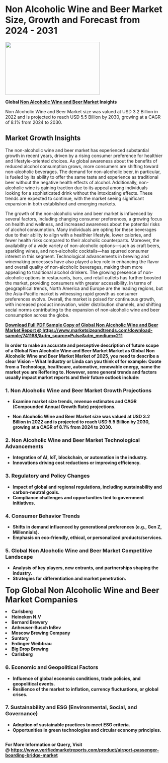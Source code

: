 <H1>Non Alcoholic Wine and Beer Market Size, Growth and Forecast from 2024 - 2031</H1><img class="aligncenter size-medium wp-image-584254" src="https://thirdeyenews.in/wp-content/uploads/2024/09/Global-Market-Research-300x168.jpeg" alt="" width="300" height="168" /><p><strong>Global&nbsp;<a href="https://www.marketsizeandtrends.com/download-sample/741168/&amp;utm_source=Pulse&amp;utm_medium=211">Non Alcoholic Wine and Beer Market</a> Insights</strong></p><p>Non Alcoholic Wine and Beer Market size was valued at USD 3.2 Billion in 2022 and is projected to reach USD 5.5 Billion by 2030, growing at a CAGR of 8.1% from 2024 to 2030.</p><p><h2>Market Growth Insights</h2> <p>The non-alcoholic wine and beer market has experienced substantial growth in recent years, driven by a rising consumer preference for healthier and lifestyle-oriented choices. As global awareness about the benefits of reduced alcohol consumption grows, more consumers are shifting toward non-alcoholic beverages. The demand for non-alcoholic beer, in particular, is fueled by its ability to offer the same taste and experience as traditional beer without the negative health effects of alcohol. Additionally, non-alcoholic wine is gaining traction due to its appeal among individuals looking for a sophisticated drink without the intoxicating effects. These trends are expected to continue, with the market seeing significant expansion in both established and emerging markets.</p> <p><strong><a href="#"></a></strong></p> <p>The growth of the non-alcoholic wine and beer market is influenced by several factors, including changing consumer preferences, a growing focus on health and wellness, and increased awareness about the potential risks of alcohol consumption. Many individuals are opting for these beverages due to their ability to align with a healthier lifestyle, lower calories, and fewer health risks compared to their alcoholic counterparts. Moreover, the availability of a wide variety of non-alcoholic options—such as craft beers, sparkling wines, and non-alcoholic cocktails—has spurred consumer interest in this segment. Technological advancements in brewing and winemaking processes have also played a key role in enhancing the flavor and overall quality of non-alcoholic beverages, making them more appealing to traditional alcohol drinkers. The growing presence of non-alcoholic options in restaurants, bars, and retail outlets has further boosted the market, providing consumers with greater accessibility. In terms of geographical trends, North America and Europe are the leading regions, but the Asia-Pacific market is witnessing rapid growth as consumer preferences evolve. Overall, the market is poised for continuous growth, with increased product innovation, wider distribution channels, and shifting social norms contributing to the expansion of non-alcoholic wine and beer consumption across the globe.</p> <p><strong><a href="#"></p><p><span class=""><strong>Download Full PDF Sample Copy of Global Non Alcoholic Wine and Beer Market Report</strong> @ <a href="https://www.marketsizeandtrends.com/download-sample/741168/&amp;utm_source=Pulse&amp;utm_medium=211" target="_blank">https://www.marketsizeandtrends.com/download-sample/741168/&amp;utm_source=Pulse&amp;utm_medium=211</a></span></p><p>In order to make an accurate and perceptive description of future scope of a Global&nbsp;Non Alcoholic Wine and Beer Market Market as Global&nbsp;Non Alcoholic Wine and Beer Market Market of 2025, you need to describe a clear Vision &ndash; What Industry or Linda can you think of for example: Quote from a Technology, healthcare, automotive, renewable energy, name the market you are Reffering to. However, some general trends and factors usually impact market reports and their future outlook include:</p><h3>1.&nbsp;<strong>Non Alcoholic Wine and Beer Market Growth Projections</strong></h3><ul><li>Examine market size trends, revenue estimates and CAGR (Compounded Annual Growth Rate) projections.</li><li><p>Non Alcoholic Wine and Beer Market size was valued at USD 3.2 Billion in 2022 and is projected to reach USD 5.5 Billion by 2030, growing at a CAGR of 8.1% from 2024 to 2030.</p></li></ul><h3>2.&nbsp;<strong>Non Alcoholic Wine and Beer Market Technological Advancements</strong></h3><ul><li>Integration of AI, IoT, blockchain, or automation in the industry.</li><li>Innovations driving cost reductions or improving efficiency.</li></ul><h3>3.&nbsp;<strong>Regulatory and Policy Changes</strong></h3><ul><li>Impact of global and regional regulations, including sustainability and carbon-neutral goals.</li><li>Compliance challenges and opportunities tied to government initiatives.</li></ul><h3>4.&nbsp;<strong>Consumer Behavior Trends</strong></h3><ul><li>Shifts in demand influenced by generational preferences (e.g., Gen Z, Millennials).</li><li>Emphasis on eco-friendly, ethical, or personalized products/services.</li></ul><h3>5.&nbsp;<strong>Global Non Alcoholic Wine and Beer Market Competitive Landscape</strong></h3><ul><li>Analysis of key players, new entrants, and partnerships shaping the industry.</li><li>Strategies for differentiation and market penetration.</li></ul><p data-pm-slice="1 1 []"><span style="color: inherit; font-family: inherit; font-size: 25px;">Top Global Non Alcoholic Wine and Beer Market Companies</span></p><div class="" data-test-id=""><p><li>Carlsberg</li><li> Heineken N.V</li><li> Bernard Brewery</li><li> Anheuser-Busch InBev</li><li> Moscow Brewing Company</li><li> Suntory</li><li> Erdinger Weibbrau</li><li> Big Drop Brewing</li><li> Carlsberg</li></p></div><h3>6.&nbsp;<strong>Economic and Geopolitical Factors</strong></h3><ul><li>Influence of global economic conditions, trade policies, and geopolitical events.</li><li>Resilience of the market to inflation, currency fluctuations, or global crises.</li></ul><h3>7.&nbsp;<strong>Sustainability and ESG (Environmental, Social, and Governance)</strong></h3><ul><li>Adoption of sustainable practices to meet ESG criteria.</li><li>Opportunities in green technologies and circular economy principles.</li></ul><h2><strong style="font-size: 14px;">For More Information or Query, Visit @&nbsp;</strong><a style="background-color: #ffffff; font-size: 14px;" href="https://www.marketsizeandtrends.com/report/non-alcoholic-wine-and-beer-market/" target="_blank">https://www.verifiedmarketreports.com/product/airport-passenger-boarding-bridge-market</a></h2>
